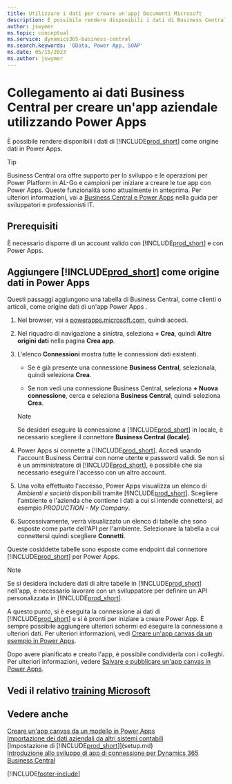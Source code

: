 ```yaml
---
title: Utilizzare i dati per creare un'app| Documenti Microsoft
description: È possibile rendere disponibili i dati di Business Central come origine dati e specificare un URL OData dei service Web per creare un'app aziendale utilizzando Power Apps.
author: jswymer
ms.topic: conceptual
ms.service: dynamics365-business-central
ms.search.keywords: 'OData, Power App, SOAP'
ms.date: 05/15/2023
ms.author: jswymer
---
```

# <a name="connecting-to-your-business-central-data-to-build-a-business-app-using-power-apps" />Collegamento ai dati Business Central per creare un'app aziendale utilizzando Power Apps

È possibile rendere disponibili i dati di [!INCLUDE[prod_short](includes/prod_short.md)] come origine dati in Power Apps.  

> [!TIP]  
> Business Central ora offre supporto per lo sviluppo e le operazioni per Power Platform in AL-Go e campioni per iniziare a creare le tue app con Power Apps. Queste funzionalità sono attualmente in anteprima. Per ulteriori informazioni, vai a [Business Central e Power Apps](/dynamics365/business-central/dev-itpro/powerplatform/power-apps-overview) nella guida per sviluppatori e professionisti IT.

## <a name="prerequisites" />Prerequisiti

È necessario disporre di un account valido con [!INCLUDE[prod_short](includes/prod_short.md)] e con Power Apps.  

## <a name="add--as-a-data-source-in-power-apps" />Aggiungere [!INCLUDE[prod_short](includes/prod_short.md)] come origine dati in Power Apps

Questi passaggi aggiungono una tabella di Business Central, come clienti o articoli, come origine dati di un'app Power Apps .

1. Nel browser, vai a [powerapps.microsoft.com](https://powerapps.microsoft.com/), quindi accedi.
2. Nel riquadro di navigazione a sinistra, seleziona **+ Crea**, quindi **Altre origini dati** nella pagina **Crea app**.
  
   <!-- This step opens Power Apps canavs. On first sign-in, you must specify the country/region.  -->
3. L'elenco **Connessioni** mostra tutte le connessioni dati esistenti.

   - Se è già presente una connessione **Business Central**, selezionala, quindi seleziona **Crea**.

   - Se non vedi una connessione Business Central, seleziona **+ Nuova connessione**, cerca e seleziona **Business Central**, quindi seleziona **Crea**.

   > [!NOTE]
   > Se desideri eseguire la connessione a [!INCLUDE[prod_short](includes/prod_short.md)] in locale, è necessario scegliere il connettore **Business Central (locale)**.  
  
4. Power Apps si connette a [!INCLUDE[prod_short](includes/prod_short.md)]. Accedi usando l'account Business Central con nome utente e password validi. Se non si è un amministratore di [!INCLUDE[prod_short](includes/prod_short.md)], è possibile che sia necessario eseguire l'accesso con un altro account.  
5. Una volta effettuato l'accesso, Power Apps visualizza un elenco di *Ambienti e società* disponibili tramite [!INCLUDE[prod_short](includes/prod_short.md)]. Scegliere l'ambiente e l'azienda che contiene i dati a cui si intende connettersi, ad esempio *PRODUCTION - My Company*.  
6. Successivamente, verrà visualizzato un elenco di tabelle che sono esposte come parte dell'API per l'ambiente. Selezionare la tabella a cui connettersi quindi scegliere **Connetti**.

Queste cosiddette tabelle sono esposte come endpoint dal connettore [!INCLUDE[prod_short](includes/prod_short.md)] per Power Apps.  

> [!NOTE]
> Se si desidera includere dati di altre tabelle in [!INCLUDE[prod_short](includes/prod_short.md)] nell'app, è necessario lavorare con un sviluppatore per definire un API personalizzata in [!INCLUDE[prod_short](includes/prod_short.md)].  

A questo punto, si è eseguita la connessione ai dati di [!INCLUDE[prod_short](includes/prod_short.md)] e si è pronti per iniziare a creare Power App. È sempre possibile aggiungere ulteriori schermi ed eseguire la connessione a ulteriori dati. Per ulteriori informazioni, vedi [Creare un'app canvas da un esempio in Power Apps](/powerapps/maker/canvas-apps/open-and-run-a-sample-app).  

Dopo avere pianificato e creato l'app, è possibile condividerla con i colleghi. Per ulteriori informazioni, vedere [Salvare e pubblicare un'app canvas in Power Apps](/powerapps/maker/canvas-apps/save-publish-app).  

<!--
## <a name="sample-apps-to-get-started" />Sample apps to get started

As a preview version, Business Central offers several sample apps that you can use as a starting point for building your own apps that use Business Central data. These sample apps are available in the [Business Central Demos](https://github.com/BusinessCentralDemos) repo on GitHub. For a quick overview on the apps, go to [Power Apps samples for Business Central](/dynamics365/business-central/dev-itpro/powerplatform/power-apps-samples).

## <a name="develop-and-maintain-apps-application-lifecycle-management" />Develop and maintain apps application lifecycle management

As an app developer, you may already be familiar with Business Central AL-Go. AL-Go is set of tools on GiHub that enables you to maintain professional DevOps processes for your Business Central AL projects. AL-Go supports source control and activities, like building, testing, and deploying. As a preview, Business Central now offers an Al-Go version that supports for Power Platform solutions. The preview, for example, includes workflows that let you push and pull Power Platfrom changes to and from enviroments. You can access the tools at [https://github.com/BusinessCentralDemos/AL-Go-PTE](https://github.com/BusinessCentralDemos/AL-Go-PTE). For more information, see [Application lifecycle management for Power Apps in Business Central](/dynamics365/business-central/dev-itpro/powerplatform/power-apps-alm).-->

## <a name="see-related-microsoft-training" />Vedi il relativo [training Microsoft](/training/paths/power-apps-power-automate-business-central/)

## <a name="see-also" />Vedere anche

[Creare un'app canvas da un modello in Power Apps](/powerapps/maker/canvas-apps/get-started-test-drive)  
[Importazione dei dati aziendali da altri sistemi contabili](across-import-data-configuration-packages.md)  
[Impostazione di [!INCLUDE[prod_short](includes/prod_short.md)]](setup.md)  
[Introduzione allo sviluppo di app di connessione per Dynamics 365 Business Central](/dynamics365/business-central/dev-itpro/developer/devenv-develop-connect-apps)  

[!INCLUDE[footer-include](includes/footer-banner.md)]
